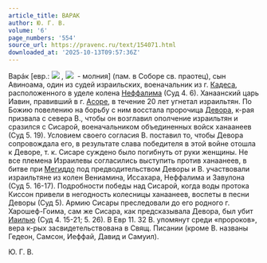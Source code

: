 ```yaml
---
article_title: ВАРАК
author: Ю. Г. В.
volume: '6'
page_numbers: '554'
source_url: https://pravenc.ru/text/154071.html
downloaded_at: '2025-10-13T09:57:36Z'
---
```


Варáк [евр.: ![](https://pravenc.ru/char/2712331/qrb/image.png) , ![](https://pravenc.ru/char/26062/bArAq/image.png)  - молния] (пам. в Соборе св. праотец), сын Авиноама, один из судей израильских, военачальник из г. [Кадеса](https://pravenc.ru/text/Кадеса.html), расположенного в уделе колена [Неффалима](https://pravenc.ru/text/Неффалим.html) (Суд 4. 6). Ханаанский царь Иавин, правивший в г. [Асоре](https://pravenc.ru/text/Асор.html), в течение 20 лет угнетал израильтян. По Божию повелению на борьбу с ним восстала пророчица [Девора](https://pravenc.ru/text/Девора.html), к-рая призвала с севера В., чтобы он возглавил ополчение израильтян и сразился с Сисарой, военачальником объединенных войск ханаанеев (Суд 5. 19). Условием своего согласия В. поставил то, чтобы Девора сопровождала его, в результате слава победителя в этой войне отошла к Деворе, т. к. Сисаре суждено было погибнуть от руки женщины. Не все племена Израилевы согласились выступить против ханаанеев, в битве при [Мегиддо](https://pravenc.ru/text/Мегиддо.html) под предводительством Деворы и В. участвовали израильтяне из колен Вениамина, Иссахара, Неффалима и Завулона (Суд 5. 16-17). Подробности победы над Сисарой, когда воды протока Киссон привели в негодность колесницы ханаанеев, воспеты в песни Деворы (Суд 5). Армию Сисары преследовали до его родного г. Харошеф-Гоима, сам же Сисара, как предсказывала Девора, был убит [Иаилью](https://pravenc.ru/text/Иаилью.html) (Суд 4. 15-21; 5. 26). В Евр 11. 32 В. упомянут среди «пророков», вера к-рых засвидетельствована в Свящ. Писании (кроме В. названы Гедеон, Самсон, Иеффай, Давид и Самуил).

Ю. Г. В.
